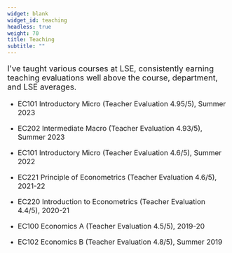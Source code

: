 ```yaml
---
widget: blank
widget_id: teaching
headless: true
weight: 70
title: Teaching
subtitle: ""
---
```

<p style="font-size: 18px;"> I've taught various courses at LSE, consistently earning teaching evaluations well above the course, department, and LSE averages.<p style="font-size: 16px;">

  * <p style="font-size: 16px;">EC101 Introductory Micro (Teacher Evaluation 4.95/5), Summer 2023</p>
  * <p style="font-size: 16px;">EC202 Intermediate Macro (Teacher Evaluation 4.93/5), Summer 2023</p>
  * <p style="font-size: 16px;">EC101 Introductory Micro (Teacher Evaluation 4.6/5), Summer 2022</p>
  * <p style="font-size: 16px;">EC221 Principle of Econometrics (Teacher Evaluation 4.6/5), 2021-22</p>
  * <p style="font-size: 16px;">EC220 Introduction to Econometrics (Teacher Evaluation 4.4/5), 2020-21</p>
  * <p style="font-size: 16px;">EC100 Economics A (Teacher Evaluation 4.5/5), 2019-20</p>
  * <p style="font-size: 16px;">EC102 Economics B (Teacher Evaluation 4.8/5), Summer 2019</p>
